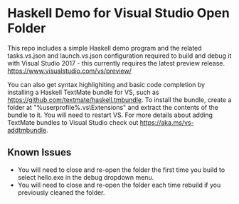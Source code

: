 # Haskell Demo for Visual Studio Open Folder

This repo includes a simple Haskell demo program and the related tasks.vs.json
and launch.vs.json configuration required to build and debug it with Visual
Studio 2017 - this currently requires the latest preview release.
https://www.visualstudio.com/vs/preview/

You can also get syntax highlighiting and basic code completion by installing
a Haskell TextMate bundle for VS, such as https://github.com/textmate/haskell.tmbundle.
To install the bundle, create a folder at "%userprofile%\.vs\Extensions" and
extract the contents of the bundle to it. You will need to restart VS. For more
details about adding TextMate bundles to Visual Studio check out https://aka.ms/vs-addtmbundle.

## Known Issues

* You will need to close and re-open the folder the first time you build to select
  hello.exe in the debug dropdown menu.
* You will need to close and re-open the folder each time rebuild if you previously
  cleaned the folder.
  
